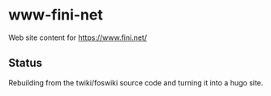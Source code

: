 # www-fini-net

Web site content for https://www.fini.net/

## Status

Rebuilding from the twiki/foswiki source code and turning it into a hugo site.
